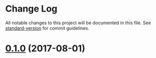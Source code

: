 # Change Log

All notable changes to this project will be documented in this file. See [standard-version](https://github.com/conventional-changelog/standard-version) for commit guidelines.

<a name="0.1.0"></a>
# [0.1.0](https://github.com/skipjack/react-markdown-loader/compare/v1.1.11...v0.1.0) (2017-08-01)
